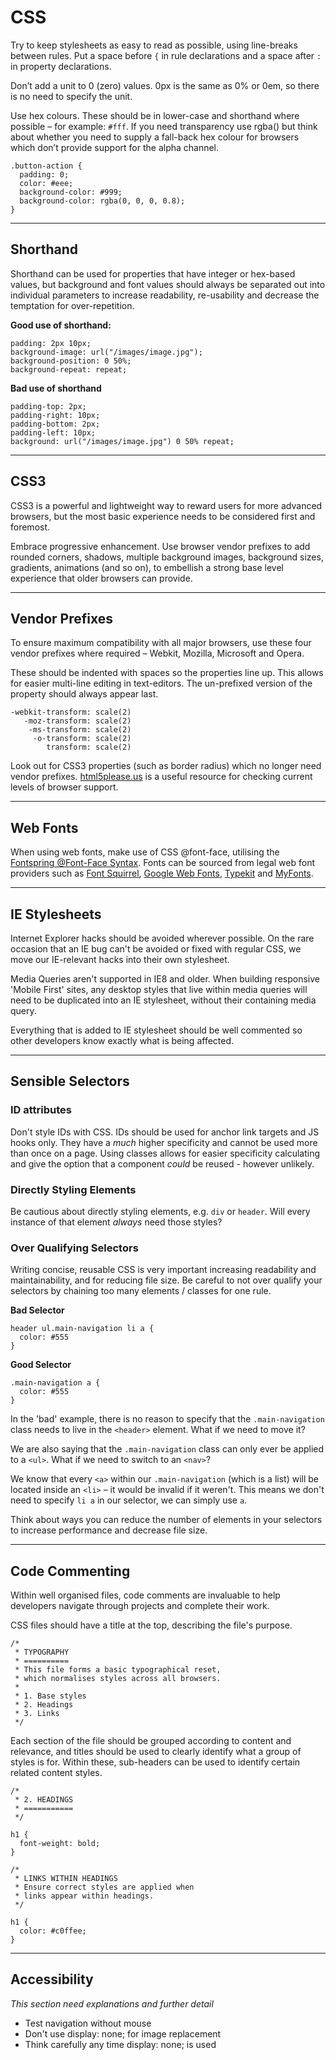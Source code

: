 # CSS

Try to keep stylesheets as easy to read as possible, using line-breaks between rules. Put a space before `{` in rule declarations and a space after `:` in property declarations.

Don’t add a unit to 0 (zero) values. 0px is the same as 0% or 0em, so there is no need to specify the unit.

Use hex colours. These should be in lower-case and shorthand where possible – for example: `#fff`. If you need transparency use rgba() but think about whether you need to supply a fall-back hex colour for browsers which don’t provide support for the alpha channel.

```
.button-action {
  padding: 0;
  color: #eee;
  background-color: #999;
  background-color: rgba(0, 0, 0, 0.8);
}
```

---

## Shorthand

Shorthand can be used for properties that have integer or hex-based values, but background and font values should always be separated out into individual parameters to increase readability, re-usability and decrease the temptation for over-repetition.

**Good use of shorthand:**
```
padding: 2px 10px;
background-image: url("/images/image.jpg");
background-position: 0 50%;
background-repeat: repeat;
```

**Bad use of shorthand**
```
padding-top: 2px;
padding-right: 10px;
padding-bottom: 2px;
padding-left: 10px;
background: url("/images/image.jpg") 0 50% repeat;
```

---

## CSS3

CSS3 is a powerful and lightweight way to reward users for more advanced browsers, but the most basic experience needs to be considered first and foremost.

Embrace progressive enhancement. Use browser vendor prefixes to add rounded corners, shadows, multiple background images, background sizes, gradients, animations (and so on), to embellish a strong base level experience that older browsers can provide.

---

## Vendor Prefixes

To ensure maximum compatibility with all major browsers, use these four vendor prefixes where required – Webkit, Mozilla, Microsoft and Opera.

These should be indented with spaces so the properties line up. This allows for easier multi-line editing in text-editors. The un-prefixed version of the property should always appear last.

```
-webkit-transform: scale(2)
   -moz-transform: scale(2)
    -ms-transform: scale(2)
     -o-transform: scale(2)
        transform: scale(2)
```

Look out for CSS3 properties (such as border radius) which no longer need vendor prefixes. [html5please.us](http://html5please.com/) is a useful resource for checking current levels of browser support.

---

## Web Fonts

When using web fonts, make use of CSS @font-face, utilising the [Fontspring @Font-Face Syntax](http://www.fontspring.com/blog/the-new-bulletproof-font-face-syntax). Fonts can be sourced from legal web font providers such as [Font Squirrel](http://www.fontsquirrel.com/), [Google Web Fonts](http://www.google.com/webfonts), [Typekit](https://typekit.com/) and [MyFonts](http://www.myfonts.com/search/is_webfont:true/webfonts/?view=list).

---

## IE Stylesheets

Internet Explorer hacks should be avoided wherever possible. On the rare occasion that an IE bug can't be avoided or fixed with regular CSS, we move our IE-relevant hacks into their own stylesheet.

Media Queries aren't supported in IE8 and older. When building responsive 'Mobile First' sites, any desktop styles that live within media queries will need to be duplicated into an IE stylesheet, without their containing media query.

Everything that is added to IE stylesheet should be well commented so other developers know exactly what is being affected.

---

## Sensible Selectors

### ID attributes

Don't style IDs with CSS. IDs should be used for anchor link targets and JS hooks only. They have a *much* higher specificity and cannot be used more than once on a page. Using classes allows for easier specificity calculating and give the option that a component *could* be reused - however unlikely.

### Directly Styling Elements

Be cautious about directly styling elements, e.g. `div` or `header`. Will every instance of that element *always* need those styles?

### Over Qualifying Selectors

Writing concise, reusable CSS is very important increasing readability and maintainability, and for reducing file size. Be careful to not over qualify your selectors by chaining too many elements / classes for one rule.

**Bad Selector**
```
header ul.main-navigation li a {
  color: #555
}
```

**Good Selector**
```
.main-navigation a {
  color: #555
}
```

In the 'bad' example, there is no reason to specify that the `.main-navigation` class needs to live in the `<header>` element. What if we need to move it?

We are also saying that the `.main-navigation` class can only ever be applied to a `<ul>`. What if we need to switch to an `<nav>`?

We know that every `<a>` within our `.main-navigation` (which is a list) will be located inside an `<li>` – it would be invalid if it weren't. This means we don't need to specify `li a` in our selector, we can simply use `a`.

Think about ways you can reduce the number of elements in your selectors to increase performance and decrease file size.

---

## Code Commenting

Within well organised files, code comments are invaluable to help developers navigate through projects and complete their work.

CSS files should have a title at the top, describing the file's purpose.

```
/*
 * TYPOGRAPHY
 * ==========
 * This file forms a basic typographical reset,
 * which normalises styles across all browsers.
 *
 * 1. Base styles
 * 2. Headings
 * 3. Links
 */
```

Each section of the file should be grouped according to content and relevance, and titles should be used to clearly identify what a group of styles is for. Within these, sub-headers can be used to identify certain related content styles.

```
/*
 * 2. HEADINGS
 * ===========
 */

h1 {
  font-weight: bold;
}

/*
 * LINKS WITHIN HEADINGS
 * Ensure correct styles are applied when
 * links appear within headings.
 */

h1 {
  color: #c0ffee;
}
```

---

## Accessibility

*This section need explanations and further detail*

* Test navigation without mouse
* Don't use display: none; for image replacement
* Think carefully any time display: none; is used

